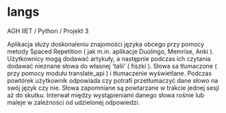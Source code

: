 # langs
AGH IIET / Python / Projekt 3

Aplikacja służy doskonaleniu znajomości języka obcego przy pomocy metody Spaced Repetition ( jak m.in. aplikacje Duolingo, Memrise, Anki ). Użytkownicy mogą dodawać artykuły, a następnie podczas ich czytania dodawać nieznane słowa do własnej 'talii' ( fiszki ). Słowa sa tłumaczone ( przy pomocy modułu translate_api ) i tłumaczenie wyświetlane. Podczas powtórek użytkownik odpowiada czy potrafi przetłumaczyć dane słowo na swój język czy nie. Słowa zapomniane są powtarzane w trakcie jednej sesji aż do skutku. Interwał między wystąpieniami danego słowa rośnie lub maleje w zależności od udzielonej odpowiedzi.
